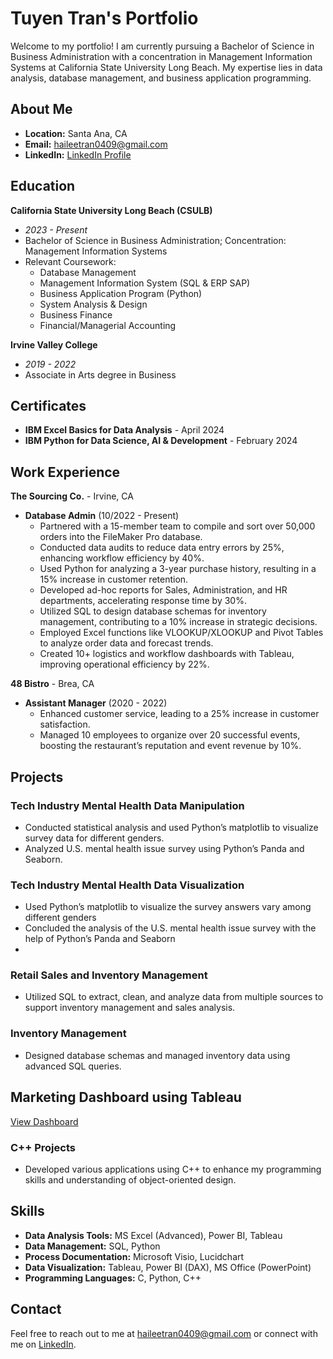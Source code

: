 # Tuyen Tran's Portfolio

Welcome to my portfolio! I am currently pursuing a Bachelor of Science in Business Administration with a concentration in Management Information Systems at California State University Long Beach. My expertise lies in data analysis, database management, and business application programming. 

## About Me

- **Location:** Santa Ana, CA
- **Email:** [haileetran0409@gmail.com](mailto:haileetran0409@gmail.com)
- **LinkedIn:** [LinkedIn Profile](https://www.linkedin.com/in/haileetran)

## Education

**California State University Long Beach (CSULB)**
- *2023 - Present*
- Bachelor of Science in Business Administration; Concentration: Management Information Systems
- Relevant Coursework:
  - Database Management
  - Management Information System (SQL & ERP SAP)
  - Business Application Program (Python)
  - System Analysis & Design
  - Business Finance
  - Financial/Managerial Accounting

**Irvine Valley College**
- *2019 - 2022*
- Associate in Arts degree in Business

## Certificates

- **IBM Excel Basics for Data Analysis** - April 2024
- **IBM Python for Data Science, AI & Development** - February 2024

## Work Experience

**The Sourcing Co.** - Irvine, CA
- **Database Admin** (10/2022 - Present)
  - Partnered with a 15-member team to compile and sort over 50,000 orders into the FileMaker Pro database.
  - Conducted data audits to reduce data entry errors by 25%, enhancing workflow efficiency by 40%.
  - Used Python for analyzing a 3-year purchase history, resulting in a 15% increase in customer retention.
  - Developed ad-hoc reports for Sales, Administration, and HR departments, accelerating response time by 30%.
  - Utilized SQL to design database schemas for inventory management, contributing to a 10% increase in strategic decisions.
  - Employed Excel functions like VLOOKUP/XLOOKUP and Pivot Tables to analyze order data and forecast trends.
  - Created 10+ logistics and workflow dashboards with Tableau, improving operational efficiency by 22%.

**48 Bistro** - Brea, CA
- **Assistant Manager** (2020 - 2022)
  - Enhanced customer service, leading to a 25% increase in customer satisfaction.
  - Managed 10 employees to organize over 20 successful events, boosting the restaurant’s reputation and event revenue by 10%.

## Projects

### Tech Industry Mental Health Data Manipulation
- Conducted statistical analysis and used Python’s matplotlib to visualize survey data for different genders.
- Analyzed U.S. mental health issue survey using Python’s Panda and Seaborn.
  
### Tech Industry Mental Health Data Visualization				   
- Used Python’s matplotlib to visualize the survey answers vary among different genders
- Concluded the analysis of the U.S. mental health issue survey with the help of Python’s Panda and Seaborn
- 
### Retail Sales and Inventory Management
- Utilized SQL to extract, clean, and analyze data from multiple sources to support inventory management and sales analysis.

### Inventory Management
- Designed database schemas and managed inventory data using advanced SQL queries.
## Marketing Dashboard using Tableau
[View Dashboard](https://public.tableau.com/views/MarketingDashboard_17177435198390/LinkedInDashboard?:language=en-US&:sid=&:display_count=n&:origin=viz_share_link)

### C++ Projects
- Developed various applications using C++ to enhance my programming skills and understanding of object-oriented design.

## Skills

- **Data Analysis Tools:** MS Excel (Advanced), Power BI, Tableau
- **Data Management:** SQL, Python
- **Process Documentation:** Microsoft Visio, Lucidchart
- **Data Visualization:** Tableau, Power BI (DAX), MS Office (PowerPoint)
- **Programming Languages:** C, Python, C++

## Contact

Feel free to reach out to me at [haileetran0409@gmail.com](mailto:haileetran0409@gmail.com) or connect with me on [LinkedIn](https://www.linkedin.com/in/haileetran).

